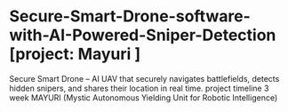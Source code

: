 # Secure-Smart-Drone-software-with-AI-Powered-Sniper-Detection         [project: Mayuri ]
Secure Smart Drone – AI UAV that securely navigates battlefields, detects hidden snipers, and shares their location in real time.
project timeline 3 week
MAYURI (Mystic Autonomous Yielding Unit for Robotic Intelligence)
